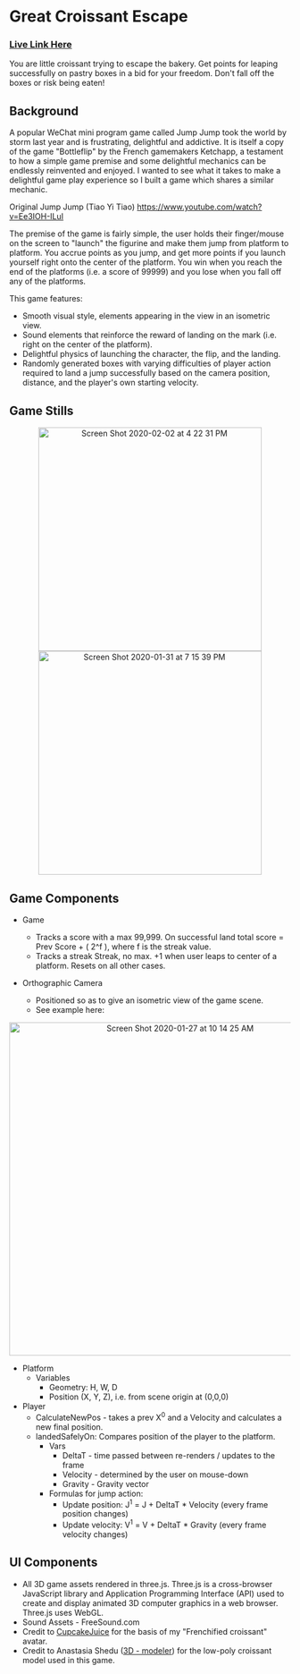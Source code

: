 
# Great Croissant Escape 

### [Live Link Here](https://srajiang.github.io/great-escape/dist/)

You are little croissant trying to escape the bakery. Get points for leaping successfully on pastry boxes in a bid for your freedom. Don't fall off the boxes or risk being eaten! 


## Background

A popular WeChat mini program game called Jump Jump took the world by storm last year and is frustrating, delightful and addictive. It is itself a copy of the game "Bottleflip" by the French gamemakers Ketchapp, a testament to how a simple game premise and some delightful mechanics can be endlessly reinvented and enjoyed. I wanted to see what it takes to make a delightful game play experience so I built a game which shares a similar mechanic.  

Original Jump Jump (Tiao Yi Tiao) 
https://www.youtube.com/watch?v=Ee3IOH-ILuI

The premise of the game is fairly simple, the user holds their finger/mouse on the screen to "launch" the figurine and make them jump from platform to platform. You accrue points as you jump, and get more points if you launch yourself right onto the center of the platform. You win when you reach the end of the platforms (i.e. a score of 99999) and you lose when you fall off any of the platforms.

This game features:

* Smooth visual style, elements appearing in the view in an isometric view. 
* Sound elements that reinforce the reward of landing on the mark (i.e. right on the center of the platform).
* Delightful physics of launching the character, the flip, and the landing.
* Randomly generated boxes with varying difficulties of player action required to land a jump successfully based on the camera position, distance, and the player's own starting velocity. 

## Game Stills

<p align="center">
   <img height="400" alt="Screen Shot 2020-02-02 at 4 22 31 PM" src="https://user-images.githubusercontent.com/55667998/73618634-d7de9900-45dd-11ea-8d5a-5dab155fbb5b.png">
   <img height="400" alt="Screen Shot 2020-01-31 at 7 15 39 PM" src="https://user-images.githubusercontent.com/55667998/73618617-b41b5300-45dd-11ea-924f-e1a922419209.png">
</p>

## Game Components
   
* Game
   * Tracks a score with a max 99,999. On successful land total score = Prev Score + ( 2^f ), where f is the streak value. 
   * Tracks a streak Streak, no max. +1 when user leaps to center of a platform. Resets on all other cases.
   
* Orthographic Camera
   * Positioned so as to give an isometric view of the game scene. 
   * See example here: 
<p align="center">
<img width="596" alt="Screen Shot 2020-01-27 at 10 14 25 AM" src="https://user-images.githubusercontent.com/55667998/73203685-617bfb80-40f2-11ea-8a4b-d48631ad927e.png">
</p>
     
* Platform
  * Variables
    * Geometry: H, W, D 
    * Position (X, Y, Z), i.e. from scene origin at (0,0,0) 
* Player
   * CalculateNewPos - takes a prev X<sup>0</sup> and a Velocity and calculates a new final position. 
   * landedSafelyOn: Compares position of the player to the platform. 
      * Vars 
         * DeltaT - time passed between re-renders / updates to the frame
         * Velocity - determined by the user on mouse-down
         * Gravity - Gravity vector 
      * Formulas for jump action: 
         * Update position: J<sup>1</sup> = J + DeltaT * Velocity (every frame position changes)
         * Update velocity: V<sup>1</sup> = V + DeltaT * Gravity  (every frame velocity changes)    

## UI Components

* All 3D game assets rendered in three.js. Three.js is a cross-browser JavaScript library and Application Programming Interface (API) used to create and display animated 3D computer graphics in a web browser. Three.js uses WebGL. 
* Sound Assets - FreeSound.com
* Credit to [CupcakeJuice](https://www.deviantart.com/cupcakejuice/art/Cute-Croissant-194136322) for the basis of my "Frenchified croissant" avatar. 
* Credit to Anastasia Shedu ([3D - modeler](https://sketchfab.com/Anastasia.Shedu)) for the low-poly croissant model used in this game.




